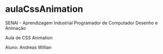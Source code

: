 aulaCssAnimation
================

SENAI - Aprendizagem Industrial Programador de Computador
Desenho e Animação

Aula de CSS Animation

Aluno: Andreas
       Willian
